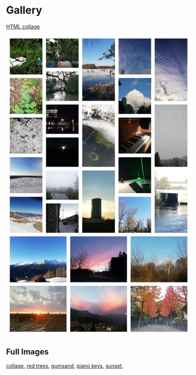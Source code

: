# Gallery

[HTML collage](collage)

![preview](preview.webp)

## Full Images
[collage](preview-colage-b.jpg),
[red trees](IMG_20191016_144534.jpg),
[gumsand](gumsand.jpg),
[piano keys](IMG_20201210_135513.jpg),
[sunset](IMG_20220704_214905.jpg),

